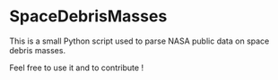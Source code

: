 # SpaceDebrisMasses

This is a small Python script used to parse NASA public data on space debris masses.

Feel free to use it and to contribute !